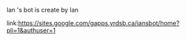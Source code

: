 Ian 's bot is create by Ian


link:https://sites.google.com/gapps.yrdsb.ca/iansbot/home?pli=1&authuser=1    

